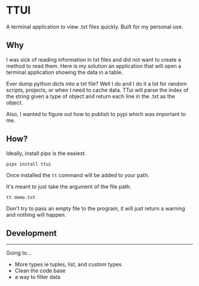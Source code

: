 # TTUI

A terminal application to view .txt files quickly. Built for my personal use.

## Why

I was sick of reading information in txt files and did not want to create a method to read them. Here is my solution an application that will open a terminal application showing the data in a table.

Ever dump python dicts into a txt file? Well I do and I do it a lot for random scripts, projects, or when I need to cache data. TTui will parse the index of the string given a type of object and return each line in the .txt as the object.

Also, I wanted to figure out how to publish to pypi which was important to me.

## How?

Ideally, install pipx is the easiest.

```
pipx install ttui
```

Once installed the ```tt``` command will be added to your path.

It's meant to just take the argument of the file path.

```
tt demo.txt
```

Don't try to pass an empty file to the program, it will just return a warning and nothing will happen.

## Development
___

Going to...
- More types ie tuples, list, and custom types
- Clean the code base
- a way to filter data
